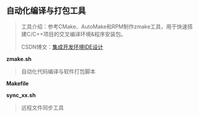 ## 自动化编译与打包工具
> 工具介绍：参考CMake、AutoMake和RPM制作zmake工具，用于快速搭建C/C++项目的交叉编译环境&程序安装包。
> 
> CSDN博文：[集成开发环境IDE设计](https://blog.csdn.net/ling0604/article/details/129144156)

**zmake.sh**
> 自动化代码编译与软件打包脚本

**Makefile**

**sync_xx.sh**
> 远程文件同步工具



